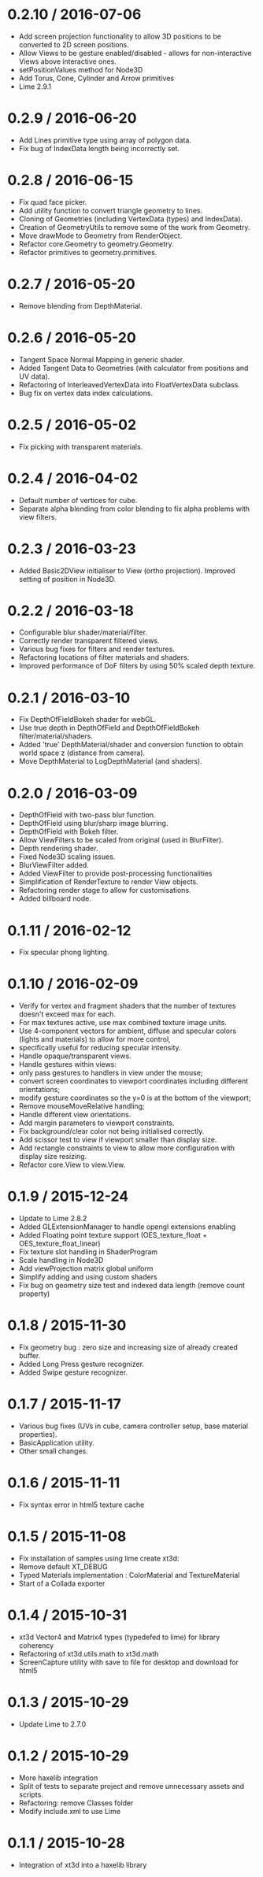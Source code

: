 0.2.10 / 2016-07-06
===================

 * Add screen projection functionality to allow 3D positions to be converted to 2D screen positions.
 * Allow Views to be gesture enabled/disabled - allows for non-interactive Views above interactive ones. 
 * setPositionValues method for Node3D
 * Add Torus, Cone, Cylinder and Arrow primitives
 * Lime 2.9.1

0.2.9 / 2016-06-20
===================

 * Add Lines primitive type using array of polygon data.
 * Fix bug of IndexData length being incorrectly set.

0.2.8 / 2016-06-15
===================

 * Fix quad face picker.
 * Add utility function to convert triangle geometry to lines.
 * Cloning of Geometries (including VertexData (types) and IndexData).
 * Creation of GeometryUtils to remove some of the work from Geometry.
 * Move drawMode to Geometry from RenderObject. 
 * Refactor core.Geometry to geometry.Geometry. 
 * Refactor primitives to geometry.primitives.
 

0.2.7 / 2016-05-20
===================

 * Remove blending from DepthMaterial. 

0.2.6 / 2016-05-20
===================

 * Tangent Space Normal Mapping in generic shader. 
 * Added Tangent Data to Geometries (with calculator from positions and UV data). 
 * Refactoring of InterleavedVertexData into FloatVertexData subclass. 
 * Bug fix on vertex data index calculations.

0.2.5 / 2016-05-02
===================

 * Fix picking with transparent materials.

0.2.4 / 2016-04-02
===================

 * Default number of vertices for cube.
 * Separate alpha blending from color blending to fix alpha problems with view filters.

0.2.3 / 2016-03-23
===================

 * Added Basic2DView initialiser to View (ortho projection). Improved setting of position in Node3D.

0.2.2 / 2016-03-18
===================

 * Configurable blur shader/material/filter.
 * Correctly render transparent filtered views.
 * Various bug fixes for filters and render textures.
 * Refactoring locations of filter materials and shaders.
 * Improved performance of DoF filters by using 50% scaled depth texture.

0.2.1 / 2016-03-10
===================

 * Fix DepthOfFieldBokeh shader for webGL.
 * Use true depth in DepthOfField and DepthOfFieldBokeh filter/material/shaders.
 * Added 'true' DepthMaterial/shader and conversion function to obtain world space z (distance from camera).
 * Move DepthMaterial to LogDepthMaterial (and shaders).
 
0.2.0 / 2016-03-09
===================

 * DepthOfField with two-pass blur function.
 * DepthOfField using blur/sharp image blurring.
 * DepthOfField with Bokeh filter.
 * Allow ViewFilters to be scaled from original (used in BlurFilter).
 * Depth rendering shader.
 * Fixed Node3D scaling issues.
 * BlurViewFilter added.
 * Added ViewFilter to provide post-processing functionalities
 * Simplification of RenderTexture to render View objects.
 * Refactoring render stage to allow for customisations.
 * Added billboard node.

0.1.11 / 2016-02-12
===================

 * Fix specular phong lighting.

0.1.10 / 2016-02-09
===================

 * Verify for vertex and fragment shaders that the number of textures doesn't exceed max for each.
 * For max textures active, use max combined texture image units. 
 * Use 4-component vectors for ambient, diffuse and specular colors (lights and materials) to allow for more control, 
 *  specifically useful for reducing specular intensity.
 * Handle opaque/transparent views.
 * Handle gestures within views: 
 *   only pass gestures to handlers in view under the mouse; 
 *   convert screen coordinates to viewport coordinates including different orientations; 
 *   modify gesture coordinates so the y=0 is at the bottom of the viewport; 
 *   Remove mouseMoveRelative handling;
 * Handle different view orientations.
 * Add margin parameters to viewport constraints.
 * Fix background/clear color not being initialised correctly. 
 * Add scissor test to view if viewport smaller than display size.
 * Add rectangle constraints to view to allow more configuration with display size resizing. 
 * Refactor core.View to view.View. 


0.1.9 / 2015-12-24
===================

 * Update to Lime 2.8.2
 * Added GLExtensionManager to handle opengl extensions enabling 
 * Added Floating point texture support (OES_texture_float + OES_texture_float_linear) 
 * Fix texture slot handling in ShaderProgram
 * Scale handling in Node3D
 * Add viewProjection matrix global uniform
 * Simplify adding and using custom shaders
 * Fix bug on geometry size test and indexed data length (remove count property)

0.1.8 / 2015-11-30
===================

 * Fix geometry bug : zero size and increasing size of already created buffer.
 * Added Long Press gesture recognizer. 
 * Added Swipe gesture recognizer. 

0.1.7 / 2015-11-17
===================

 * Various bug fixes (UVs in cube, camera controller setup, base material properties). 
 * BasicApplication utility. 
 * Other small changes.

0.1.6 / 2015-11-11
===================

 * Fix syntax error in html5 texture cache

0.1.5 / 2015-11-08
===================

 * Fix installation of samples using lime create xt3d:<sample>
 * Remove default XT_DEBUG
 * Typed Materials implementation : ColorMaterial and TextureMaterial
 * Start of a Collada exporter
 
0.1.4 / 2015-10-31
===================

 * xt3d Vector4 and Matrix4 types (typedefed to lime) for library coherency
 * Refactoring of xt3d.utils.math to xt3d.math
 * ScreenCapture utility with save to file for desktop and download for html5
 
0.1.3 / 2015-10-29
===================

 * Update Lime to 2.7.0
 
0.1.2 / 2015-10-29
===================

 * More haxelib integration
 * Split of tests to separate project and remove unnecessary assets and scripts.
 * Refactoring: remove Classes folder
 * Modify include.xml to use Lime 
 
0.1.1 / 2015-10-28
===================

 * Integration of xt3d into a haxelib library
 

